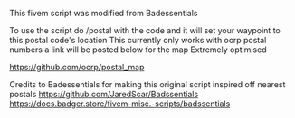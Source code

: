 This fivem script was modified from Badessentials 

To use the script do /postal with the code and it will set your waypoint to this postal code's location
This currently only works with ocrp postal numbers a link will be posted below for the map
Extremely optimised

https://github.com/ocrp/postal_map


Credits to Badessentials for making this original script inspired off nearest postals
https://github.com/JaredScar/Badssentials
https://docs.badger.store/fivem-misc.-scripts/badssentials
